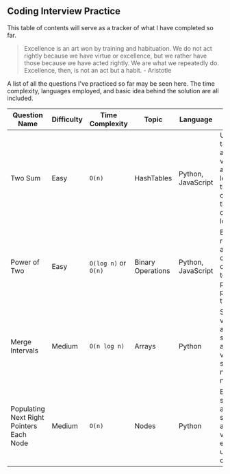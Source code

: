 ## Coding Interview Practice

This table of contents will serve as a tracker of what I have completed so far.

>Excellence is an art won by training and habituation. 
>We do not act rightly because we have virtue or excellence, 
>but we rather have those because we have acted rightly. 
>We are what we repeatedly do. Excellence, then, is not an act but a habit. - Aristotle

A list of all the questions I've practiced so far may be seen here. The time complexity, languages employed, and basic idea behind the solution are all included.

| Question Name | Difficulty | Time Complexity | Topic | Language | Main Idea |
| ------------- | ---------- | --------------- | ----- | -------- | --------- |
| Two Sum | Easy | `O(n)` | HashTables | Python, JavaScript | Use a hash table to store and compare values of an array. This leads to faster time complexity than using a double for loop.
|  Power of Two | Easy | `O(log n)` or `O(n)` | Binary Operations | Python, JavaScript | Binary representation and operations can be used to locate a pattern in powers of two.
| Merge Intervals | Medium| `O(n log n)` | Arrays | Python | Store the values of a 2d array in a single array and compare values, then store values needed in a new array.
| Populating Next Right Pointers Each Node | Medium | `O(n)` | Nodes | Python | Breadth first search using a queue to store values, assign node values to eachother using curr.left or curr.right.